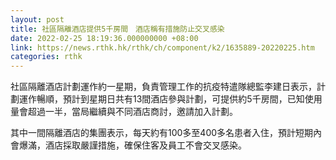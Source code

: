 ```yaml
---
layout: post
title: 社區隔離酒店提供5千房間　酒店稱有措施防止交叉感染
date: 2022-02-25 18:19:36.000000000 +08:00
link: https://news.rthk.hk/rthk/ch/component/k2/1635889-20220225.htm
categories: rthk
---
```


社區隔離酒店計劃運作約一星期，負責管理工作的抗疫特遣隊總監李建日表示，計劃運作暢順，預計到星期日共有13間酒店參與計劃，可提供約5千房間，已知使用量會超過一半，當局繼續與不同酒店商討，邀請加入計劃。

其中一間隔離酒店的集團表示，每天約有100多至400多名患者入住，預計短期內會爆滿，酒店採取嚴謹措施，確保住客及員工不會交叉感染。
